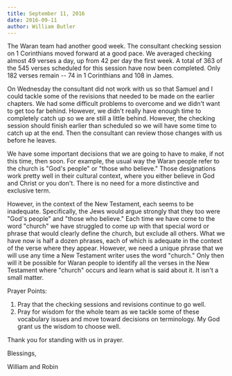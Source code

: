 ```yaml
---
title: September 11, 2016
date: 2016-09-11
author: William Butler
---
```


The Waran team had another good week. The consultant checking session on 1 Corinthians moved forward at a good pace. We
averaged checking almost 49 verses a day, up from 42 per day the first week. A total of 363 of the 545 verses scheduled
for this session have now been completed. Only 182 verses remain -- 74 in 1 Corinthians and 108 in James.

On Wednesday the consultant did not work with us so that Samuel and I could tackle some of the revisions that needed to
be made on the earlier chapters. We had some difficult problems to overcome and we didn't want to get too far behind.
However, we didn't really have enough time to completely catch up so we are still a little behind. However, the checking
session should finish earlier than scheduled so we will have some time to catch up at the end. Then the consultant can
review those changes with us before he leaves.

We have some important decisions that we are going to have to make, if not this time, then soon. For example, the usual
way the Waran people refer to the church is "God's people" or "those who believe." Those designations work pretty well
in their cultural context, where you either believe in God and Christ or you don't. There is no need for a more
distinctive and exclusive term.

However, in the context of the New Testament, each seems to be inadequate. Specifically, the Jews would argue strongly
that they too were "God's people" and "those who believe." Each time we have come to the word "church" we have struggled
to come up with that special word or phrase that would clearly define the church, but exclude all others. What we have
now is half a dozen phrases, each of which is adequate in the context of the verse where they appear. However, we need a
unique phrase that we will use any time a New Testament writer uses the word "church." Only then will it be possible for
Waran people to identify all the verses in the New Testament where "church" occurs and learn what is said about it. It
isn't a small matter.

Prayer Points:

1. Pray that the checking sessions and revisions continue to go well.
2. Pray for wisdom for the whole team as we tackle some of these vocabulary issues and move toward decisions on
   terminology. My God grant us the wisdom to choose well.

Thank you for standing with us in prayer.

Blessings,

William and Robin
